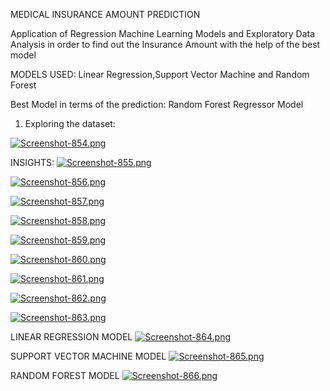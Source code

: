 MEDICAL INSURANCE AMOUNT PREDICTION

Application of Regression Machine Learning Models and Exploratory Data Analysis in order to find out the Insurance Amount with the help of the best model

MODELS USED: Linear Regression,Support Vector Machine and Random Forest

Best Model in terms of the prediction: Random Forest Regressor Model
1. Exploring the dataset:

[![Screenshot-854.png](https://i.postimg.cc/02FYt3rw/Screenshot-854.png)](https://postimg.cc/Tpj51tVd)

INSIGHTS:
[![Screenshot-855.png](https://i.postimg.cc/jdbwLbWv/Screenshot-855.png)](https://postimg.cc/qg1M5WxC)

[![Screenshot-856.png](https://i.postimg.cc/DzHmFkkr/Screenshot-856.png)](https://postimg.cc/R31vQY0h)

[![Screenshot-857.png](https://i.postimg.cc/tgZCBSZY/Screenshot-857.png)](https://postimg.cc/nsxJz11J)

[![Screenshot-858.png](https://i.postimg.cc/ncFFyc98/Screenshot-858.png)](https://postimg.cc/z3QYWNkp)

[![Screenshot-859.png](https://i.postimg.cc/BvK4TjkF/Screenshot-859.png)](https://postimg.cc/p9RwxL2V)

[![Screenshot-860.png](https://i.postimg.cc/rp6vLQZd/Screenshot-860.png)](https://postimg.cc/dhBW2mYv)

[![Screenshot-861.png](https://i.postimg.cc/28sHq3QM/Screenshot-861.png)](https://postimg.cc/hf086D31)

[![Screenshot-862.png](https://i.postimg.cc/SNFTRJ75/Screenshot-862.png)](https://postimg.cc/Dm6dYfNd)

[![Screenshot-863.png](https://i.postimg.cc/6qNrWGJf/Screenshot-863.png)](https://postimg.cc/cgXgTCJv)


LINEAR REGRESSION MODEL
[![Screenshot-864.png](https://i.postimg.cc/8C1x5jDD/Screenshot-864.png)](https://postimg.cc/YvsdD2hy)

SUPPORT VECTOR MACHINE MODEL
[![Screenshot-865.png](https://i.postimg.cc/DzpF3qGR/Screenshot-865.png)](https://postimg.cc/GBD6kTqj)

RANDOM FOREST MODEL
[![Screenshot-866.png](https://i.postimg.cc/4x8jYX39/Screenshot-866.png)](https://postimg.cc/LJ1x7KL9)



